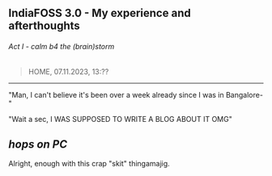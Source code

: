 ## IndiaFOSS 3.0 - My experience and afterthoughts
###### Act I - calm b4 the (brain)storm
> HOME, 07.11.2023, 13:??

---
"Man, I can't believe it's been over a week already since I was in Bangalore-"

"Wait a sec, I WAS SUPPOSED TO WRITE A BLOG ABOUT IT OMG"

_hops on PC_
---
Alright, enough with this crap "skit" thingamajig.
